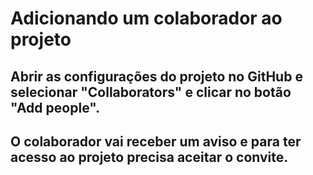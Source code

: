 # Adicionando um colaborador ao projeto

## Abrir as configurações do projeto no GitHub e selecionar "Collaborators" e clicar no botão "Add people".

## O colaborador vai receber um aviso e para ter acesso ao projeto precisa aceitar o convite.
